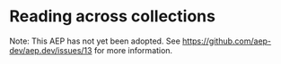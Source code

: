 # Reading across collections

Note: This AEP has not yet been adopted. See
https://github.com/aep-dev/aep.dev/issues/13 for more information.
